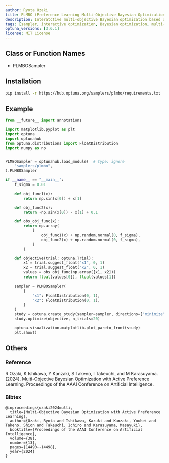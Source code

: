 ```yaml
---
author: Ryota Ozaki
title: PLMBO (Preference Learning Multi-Objective Bayesian Optimization)
description: Interatctive multi-objective Bayesian optimization based on user preference
tags: [sampler, interactive optimization, Bayesian optimization, multi-objective optimization, preference learning, active learning]
optuna_versions: [3.6.1]
license: MIT License
---
```


## Class or Function Names

- PLMBOSampler

## Installation

```sh
pip install -r https://hub.optuna.org/samplers/plmbo/requirements.txt
```

## Example

```python
from __future__ import annotations

import matplotlib.pyplot as plt
import optuna
import optunahub
from optuna.distributions import FloatDistribution
import numpy as np


PLMBOSampler = optunahub.load_module(  # type: ignore
    "samplers/plmbo",
).PLMBOSampler

if __name__ == "__main__":
    f_sigma = 0.01

    def obj_func1(x):
        return np.sin(x[0]) + x[1]

    def obj_func2(x):
        return -np.sin(x[0]) - x[1] + 0.1

    def obs_obj_func(x):
        return np.array(
            [
                obj_func1(x) + np.random.normal(0, f_sigma),
                obj_func2(x) + np.random.normal(0, f_sigma),
            ]
        )

    def objective(trial: optuna.Trial):
        x1 = trial.suggest_float("x1", 0, 1)
        x2 = trial.suggest_float("x2", 0, 1)
        values = obs_obj_func(np.array([x1, x2]))
        return float(values[0]), float(values[1])

    sampler = PLMBOSampler(
        {
            "x1": FloatDistribution(0, 1),
            "x2": FloatDistribution(0, 1),
        }
    )
    study = optuna.create_study(sampler=sampler, directions=["minimize", "minimize"])
    study.optimize(objective, n_trials=20)

    optuna.visualization.matplotlib.plot_pareto_front(study)
    plt.show()
```

## Others

### Reference

R Ozaki, K Ishikawa, Y Kanzaki, S Takeno, I Takeuchi, and M Karasuyama. (2024). Multi-Objective Bayesian Optimization with Active Preference Learning. Proceedings of the AAAI Conference on Artificial Intelligence.

### Bibtex

```
@inproceedings{ozaki2024multi,
  title={Multi-Objective Bayesian Optimization with Active Preference Learning},
  author={Ozaki, Ryota and Ishikawa, Kazuki and Kanzaki, Youhei and Takeno, Shion and Takeuchi, Ichiro and Karasuyama, Masayuki},
  booktitle={Proceedings of the AAAI Conference on Artificial Intelligence},
  volume={38},
  number={13},
  pages={14490--14498},
  year={2024}
}
```

